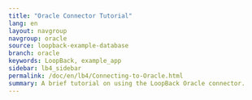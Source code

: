 ```yaml
---
title: "Oracle Connector Tutorial"
lang: en
layout: navgroup
navgroup: oracle
source: loopback-example-database
branch: oracle
keywords: LoopBack, example_app
sidebar: lb4_sidebar
permalink: /doc/en/lb4/Connecting-to-Oracle.html
summary: A brief tutorial on using the LoopBack Oracle connector.
---
```

